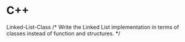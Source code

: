 # C++
Linked-List-Class
/* 
 Write the Linked List implementation in terms of classes instead of function
 and structures.
*/

